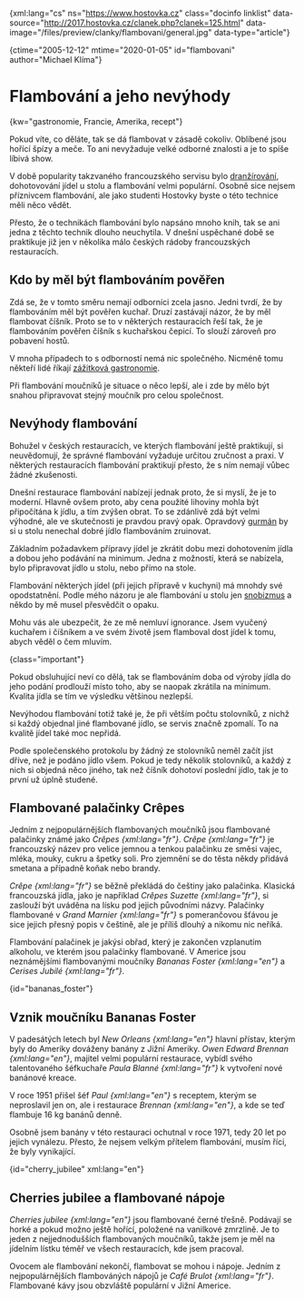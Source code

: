 
{xml:lang="cs" ns="https://www.hostovka.cz" class="docinfo linklist" data-source="http://2017.hostovka.cz/clanek.php?clanek=125.html" data-image="/files/preview/clanky/flambovani/general.jpg" data-type="article"}

{ctime="2005-12-12" mtime="2020-01-05" id="flambovani" author="Michael Klíma"}

# Flambování a jeho nevýhody

{kw="gastronomie, Francie, Amerika, recept"}

Pokud víte, co děláte, tak se dá flambovat v zásadě cokoliv. Oblíbené jsou hořící špízy a meče. To ani nevyžaduje velké odborné znalosti a je to spíše líbivá show.

V době popularity takzvaného francouzského servisu bylo [dranžírování](jevistni_kuchyne#dranzirovani_a_sotyrovani), dohotovování jídel u stolu a flambování velmi populární. Osobně sice nejsem příznivcem flambování, ale jako studenti Hostovky byste o této technice měli něco vědět.

Přesto, že o technikách flambování bylo napsáno mnoho knih, tak se ani jedna z těchto technik dlouho neuchytila. V dnešní uspěchané době se praktikuje již jen v několika málo českých rádoby francouzských restauracích.

## Kdo by měl být flambováním pověřen

Zdá se, že v tomto směru nemají odborníci zcela jasno. Jedni tvrdí, že by flambováním měl být pověřen kuchař. Druzí zastávají názor, že by měl flambovat číšník. Proto se to v některých restauracích řeší tak, že je flambováním pověřen číšník s kuchařskou čepicí. To slouží zároveň pro pobavení hostů.

V mnoha případech to s odborností nemá nic společného. Nicméně tomu někteří lidé říkají [zážitková gastronomie](zazitkova_gastonomie).

Při flambování moučníků je situace o něco lepší, ale i zde by mělo být snahou připravovat stejný moučník pro celou společnost.

## Nevýhody flambování

Bohužel v českých restauracích, ve kterých flambování ještě praktikují, si neuvědomují, že správné flambování vyžaduje určitou zručnost a praxi. V některých restauracích flambování praktikují přesto, že s ním nemají vůbec žádné zkušenosti.

Dnešní restaurace flambování nabízejí jednak proto, že si myslí, že je to moderní. Hlavně ovšem proto, aby cena použité lihoviny mohla být připočítána k jídlu, a tím zvýšen obrat. To se zdánlivě zdá být velmi výhodné, ale ve skutečnosti je pravdou pravý opak. Opravdový [gurmán](gastronomove#gurman) by si u stolu nenechal dobré jídlo flambováním zruinovat.

Základním požadavkem přípravy jídel je zkrátit dobu mezi dohotovením jídla a dobou jeho podávání na minimum. Jedna z možností, která se nabízela, bylo připravovat jídlo u stolu, nebo přímo na stole. 

Flambování některých jídel (při jejich přípravě v kuchyni) má mnohdy své opodstatnění. Podle mého názoru je ale flambování u stolu jen [snobizmus](gastronomove#snob) a někdo by mě musel přesvědčit o opaku.

Mohu vás ale ubezpečit, že ze mě nemluví ignorance. Jsem vyučený kuchařem i číšníkem a ve svém životě jsem flamboval dost jídel k tomu, abych věděl o čem mluvím.

{class="important"}

Pokud obsluhující neví co dělá, tak se flambováním doba od výroby jídla do jeho podání prodlouží místo toho, aby se naopak zkrátila na minimum. Kvalita jídla se tím ve výsledku většinou nezlepší.

Nevýhodou flambování totiž také je, že při větším počtu stolovníků, z nichž si každý objednal jiné flambované jídlo, se servis značně zpomalí. To na kvalitě jídel také moc nepřidá.

Podle společenského protokolu by žádný ze stolovníků neměl začít jíst dříve, než je podáno jídlo všem. Pokud je tedy několik stolovníků, a každý z nich si objedná něco jiného, tak než číšník dohotoví poslední jídlo, tak je to první už úplně studené.

## Flambované palačinky Crêpes

Jedním z nejpopulárnějších flambovaných moučníků jsou flambované palačinky známé jako _Crêpes {xml:lang="fr"}_. _Crêpe {xml:lang="fr"}_ je francouzský název pro velice jemnou a tenkou palačinku ze směsi vajec, mléka, mouky, cukru a špetky soli. Pro zjemnění se do těsta někdy přidává smetana a případně koňak nebo brandy.

_Crêpe {xml:lang="fr"}_ se běžně překládá do češtiny jako palačinka. Klasická francouzská jídla, jako je například _Crêpes Suzette {xml:lang="fr"}_, si zaslouží být uváděna na lísku pod jejich původními názvy. Palačinky flambované v _Grand Marnier {xml:lang="fr"}_ s pomerančovou šťávou je sice jejich přesný popis v češtině, ale je příliš dlouhý a nikomu nic neříká.

Flambování palačinek je jakýsi obřad, který je zakončen vzplanutím alkoholu, ve kterém jsou palačinky flambované. V Americe jsou neznámějšími flambovanými moučníky _Bananas Foster {xml:lang="en"}_ a _Cerises Jubilé {xml:lang="fr"}_.

{id="bananas_foster"}

## Vznik moučníku Bananas Foster

V padesátých letech byl _New Orleans {xml:lang="en"}_ hlavní přístav, kterým byly do Ameriky dováženy banány z Jižní Ameriky. _Owen Edward Brennan {xml:lang="en"}_, majitel velmi populární restaurace, vybídl svého talentovaného šéfkuchaře _Paula Blanné {xml:lang="fr"}_ k vytvoření nové banánové kreace.

V roce 1951 přišel šéf _Paul {xml:lang="en"}_ s receptem, kterým se neproslavil jen on, ale i restaurace _Brennan {xml:lang="en"}_, a kde se teď flambuje 16 kg banánů denně.

Osobně jsem banány v této restauraci ochutnal v roce 1971, tedy 20 let po jejich vynálezu. Přesto, že nejsem velkým přítelem flambování, musím říci, že byly vynikající.

{id="cherry_jubilee" xml:lang="en"}

## Cherries jubilee a flambované nápoje

_Cherries jubilee {xml:lang="en"}_ jsou flambované černé třešně. Podávají se horké a pokud možno ještě hořící, položené na vanilkové zmrzlině. Je to jeden z nejjednodušších flambovaných moučníků, takže jsem je měl na jídelním lístku téměř ve všech restauracích, kde jsem pracoval.

Ovocem ale flambování nekončí, flambovat se mohou i nápoje. Jedním z nejpopulárnějších flambováných nápojů je _Café Brulot {xml:lang="fr"}_. Flambované kávy jsou obzvláště populární v Jižní Americe.
